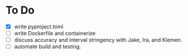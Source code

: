 # To Do

- [x] write pyproject.toml
- [ ] write Dockerfile and containerize
- [ ] discuss accuracy and interval stringency with Jake, Ira, and Klemen.
- [ ] automate build and testing.
